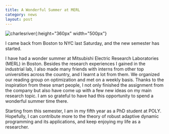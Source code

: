 ```yaml
---
title: A Wonderful Summer at MERL
category: news
layout: post
---
```


![charlesriver]({{site.url}}/images/posts/2013-08-charles-river.jpg){:height="360px" width="500px"}

I came back from Boston to NYC last Saturday, and the new semester has started.

I have had a wonder summer at Mitsubishi Electric Research Laboratories (MERL) in Boston. Besides the research experiences I gained in the industrial lab, I also made many friends with interns from other top universities across the country, and I learnt a lot from them. We organized our reading group on optimization and met on a weekly basis. Thanks to the inspiration from these smart people, I not only finished the assignment from the company but also have come up with a few new ideas on my main research topic. I am so grateful to have had this opportunity to spend a wonderful summer time there.

Starting from this semester, I am in my fifth year as a PhD student at POLY. Hopefully, I can contribute more to the theory of robust adaptive dynamic programming and its applications, and keep enjoying my life as a researcher.

